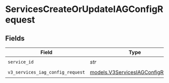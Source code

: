 # ServicesCreateOrUpdateIAGConfigRequest


## Fields

| Field                                                                        | Type                                                                         | Required                                                                     | Description                                                                  |
| ---------------------------------------------------------------------------- | ---------------------------------------------------------------------------- | ---------------------------------------------------------------------------- | ---------------------------------------------------------------------------- |
| `service_id`                                                                 | *str*                                                                        | :heavy_check_mark:                                                           | N/A                                                                          |
| `v3_services_iag_config_request`                                             | [models.V3ServicesIAGConfigRequest](../models/v3servicesiagconfigrequest.md) | :heavy_check_mark:                                                           | N/A                                                                          |